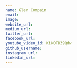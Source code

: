 ```yaml
---
name: Glen Compain
email: 
image: 
website_url: 
medium_url: 
twitter_url: 
facebook_url: 
youtube_video_id: KiNOTD39Qdw
github_username: 
instagram_url: 
linkedin_url: 
---
```



